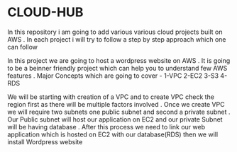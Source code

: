 # CLOUD-HUB
In this repository i am going to add various  various cloud  projects built on AWS . In each project i will try to follow a step by step approach which one can follow 

In this project we are going to host a wordpress website on AWS . It is going to be a beinner friendly project which can help you to understand few AWS features . 
Major Concepts which are going to cover -
1-VPC
2-EC2
3-S3
4-RDS

We will be starting with creation of a VPC and to create VPC check the region first as there will be multiple factors involved . Once we create VPC we will require two subnets one public subnet and second a private subnet . Our Public subnet will host our application on EC2 and our private Subnet will be having database . After this process we need to link our web application which is hosted on EC2 with our database(RDS) then we will install Wordpress website 
